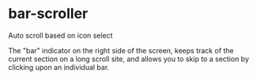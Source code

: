 # bar-scroller
Auto scroll based on icon select

The "bar" indicator on the right side of the screen, keeps track of the current section on a long scroll site, and allows you to skip to
a section by clicking upon an individual bar.
